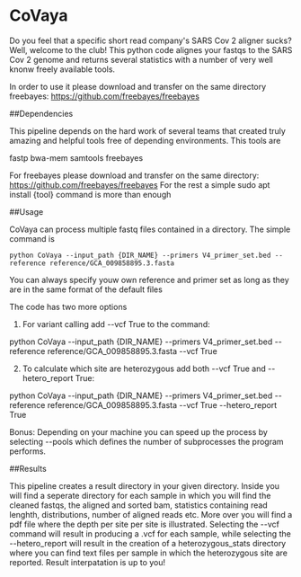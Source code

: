 # CoVaya
Do you feel that a specific short read company's SARS Cov 2 aligner sucks?Well, welcome to the club! This python code alignes your fastqs to the SARS Cov 2 genome and returns several statistics with a number of very well knonw freely available tools. 

In order to use it please download and transfer on the same directory freebayes: https://github.com/freebayes/freebayes

##Dependencies

This pipeline depends on the hard work of several teams that created truly amazing and helpful tools free of depending environments. This tools are 

  fastp
  bwa-mem
  samtools
  freebayes
  
  
 For freebayes please download and transfer on the same directory: https://github.com/freebayes/freebayes
 For the rest a simple sudo apt install {tool} command is more than enough

##Usage

CoVaya can process multiple fastq files contained in a directory. The simple command is

    python CoVaya --input_path {DIR_NAME} --primers V4_primer_set.bed --reference reference/GCA_009858895.3.fasta
    
    
You can always specify youw own reference and primer set as long as they are in the same format of the default files

The code has two more options
1. For variant calling add --vcf True to the command:
  
  python CoVaya --input_path {DIR_NAME} --primers V4_primer_set.bed --reference reference/GCA_009858895.3.fasta --vcf True
  
2. To calculate which site are heterozygous add both --vcf True and --hetero_report True:
  
  python CoVaya --input_path {DIR_NAME} --primers V4_primer_set.bed --reference reference/GCA_009858895.3.fasta --vcf True --hetero_report True

Bonus:
  Depending on your machine you can speed up the process by selecting --pools which defines the number of subprocesses the program performs. 

##Results

This pipeline creates a result directory in your given directory. Inside you will find a seperate directory for each sample in which you will find the cleaned fastqs, the aligned and sorted bam, statistics containing read lenghth, distributions, number of aligned reads etc. More over you will find a pdf file where the depth per site per site is illustrated. Selecting the --vcf command will result in producing a .vcf for each sample, while selecting the --hetero_report will result in the creation of a heterozygous_stats directory where you can find text files per sample in which the heterozygous site are reported. Result interpatation is up to you!  

